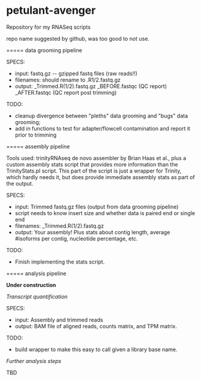 # petulant-avenger
Repository for my RNASeq scripts

repo name suggested by github, was too good to not use. 

=====
data grooming pipeline

SPECS: 
  - input: fastq.gz -- gzipped fastq files (raw reads!!)
  - filenames: should rename to <lib-base-name>.R1/2.fastq.gz
  - output: <lib-base-name>\_Trimmed.R(1/2).fastq.gz 
	    <lib-base-name>\_BEFORE.fastqc (QC report)
            <lib-base-name>\_AFTER.fastqc (QC report post trimming)


TODO: 
  - cleanup divergence between "pleths" data grooming and "bugs" data grooming; 
  - add in functions to test for adapter/flowcell contamination and report it prior to trimming

=====
assembly pipeline

Tools used: trinityRNAseq de novo assembler by Brian Haas et al., plus a custom assembly stats script that provides more information than the TrinityStats.pl script.
This part of the script is just a wrapper for Trinity, which hardly needs it, but does provide immediate assembly stats as part of the output. 

SPECS:
  - input: Trimmed fastq.gz files (output from data grooming pipeline)
  - script needs to know insert size and whether data is paired end or single end
  - filenames: <lib-base-name>\_Trimmed.R(1/2).fastq.gz
  - output: Your assembly! Plus stats about contig length, average #isoforms per contig, nucleotide percentage, etc. 

TODO: 
  - Finish implementing the stats script. 

=====
analysis pipeline

**Under construction**

_Transcript quantification_ 

SPECS: 
  - input: Assembly and trimmed reads
  - output: BAM file of aligned reads, counts matrix, and TPM matrix. 

TODO:
  - build wrapper to make this easy to call given a library base name. 

_Further analysis steps_

TBD
 
